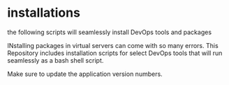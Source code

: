 # installations
the following scripts will seamlessly install DevOps tools and packages



INstalling packages in virtual servers can come with so many errors. This Repository includes installation scripts for 
select DevOps tools that will run seamlessly as a bash shell script.

Make sure to update the application version numbers.
